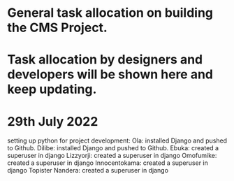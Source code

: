 # General task allocation on building the CMS Project. 
 
# Task allocation by designers and developers will be shown here and keep updating. 

# 29th July 2022
setting up python for project development:
Ola: installed Django and pushed to Github.
Dilibe: installed Django and pushed to Github.
Ebuka: created a superuser in django
Lizzyorji: created a superuser in django
Omofumike: created a superuser in django
Innocentokama: created a superuser in django
Topister Nandera: created a superuser in django
